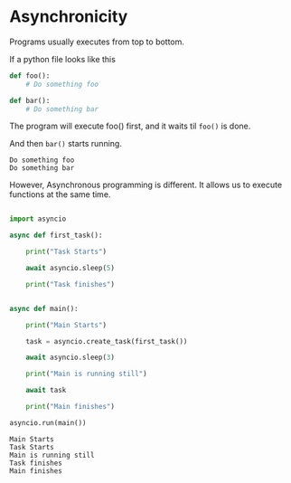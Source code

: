 # Asynchronicity

Programs usually executes from top to bottom.

If a python file looks like this

```py
def foo():
    # Do something foo

def bar():
    # Do something bar
```

The program will execute foo() first, and it waits til `foo()` is done.

And then `bar()` starts running.

```
Do something foo
Do something bar
```

However, Asynchronous programming is different. It allows us to execute functions at the same time.

```py

import asyncio

async def first_task():

    print("Task Starts")

    await asyncio.sleep(5)

    print("Task finishes")


async def main():

    print("Main Starts")

    task = asyncio.create_task(first_task())

    await asyncio.sleep(3)

    print("Main is running still")

    await task

    print("Main finishes")

asyncio.run(main())
```

```
Main Starts
Task Starts
Main is running still
Task finishes
Main finishes
```
